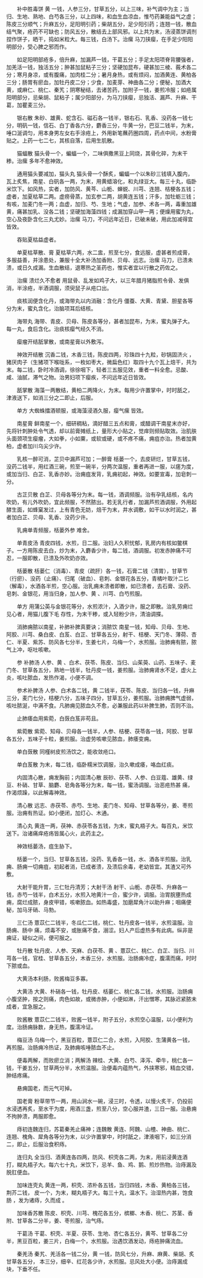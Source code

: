 <!-- { "loadSidebar": true } -->
　　补中胜毒饼 黄 一钱，人参三分，甘草五分，以上三味，补气调中为主；当归、生地、熟地、白芍各三分，以上四味，和血生血凉血，惟芍药兼能益气之虚；陈皮三分顺气；升麻五分，足阳明引药；柴胡五分，足少阳引药；连翘一钱，散血结气聚，疮药不可缺也；防风五分，散结去上部风邪。以上共为末，汤浸蒸饼调剂捏作饼子，晒干，捣如米粒大。每三钱，白汤下。治瘰 马刀挟瘿，在手足少阳阳明部分，受心脾之邪而作。

　　如足阳明部疮多，倍升麻，加漏芦一钱，干葛五分；手足太阳项脊背腰强者，加羌活一钱，独活五分；肿甚加鼠粘子三分；坚硬加昆布，硬甚加三棱、莪术各二分；寒月身凉，或有腹痛，加肉桂二分；暑月身热，或有烦闷，加酒黄连、黄柏各三分；肠胃有瘀血，加牡丹皮二分；少食，加麦芽、神曲各二分；便秘，加酒大黄，或麻仁、桃仁、秦艽；阴寒秘结，去诸苦药，加附子一钱，姜煎冷服；如疮属阳明部分，忌柴胡、鼠粘子；属少阳部分，为马刀挟瘿，忌独活、漏芦、升麻、干葛，加瞿麦三分。

　　银右散 朱砂、雄黄、蛇含石、磁石各一钱半，银右石、乳香、没药各一钱七分，明矾一钱，信石、白丁香各六分，麝香三分，牛黄一分，巴豆二钱半，为末，唾口涎调匀，用本身男左女右手涂疮上，外用新笔蘸药圈四周，药点中间，水粉膏贴之。上药一七二七，其核自落，后用生肌散。

　　猫蝠散 猫头骨一个，蝙蝠一个，二味俱撒黑豆上同烧，其骨化碎，为末干糁。治瘰 多年不愈神效。

　　通用猫头要减加，猫头丸 猫头骨一个酥炙，蝙蝠一个以朱砂三钱填入腹内，瓦上炙焦，南星、白矾各一两，为末，用黄蜡溶化，和丸绿豆大。每三十丸，临卧米饮下。如风热，实者，加防风、黄芩、山栀、蝉蜕、川芎、连翘、桔梗各五钱；虚者，加夏枯草二两。虚痨骨蒸，加玄参二两，胡黄连五钱；汗多，加牡蛎三钱；有咳，加麦门冬一两；血虚，加归、芍、生地；气虚，加参、术各一两，毒重加雄黄，痛甚加乳、没各二钱；坚硬加海藻四钱；成漏加穿山甲一两；便燥用蜜为丸，空心及夜卧含化三丸尤妙。治瘰 马刀，不问远年近日，已破未破，用此加减得宜皆效。

　　吞贴夏枯益虚者。

　　单夏枯草散、膏 夏枯草六两，水二盅，煎至七分，食远服，虚甚者煎成膏，多服益善，并涂患处，兼服十全大补汤加香附、贝母、远志。治瘰 马刀，已溃未溃，或日久成漏。生血散结，退寒热之圣药也，惟实者宜以行散之药佐之。

　　治瘰 溃烂久不愈者 用鼠骨、乱发如鸡子大，以三年腊月猪脂煎令骨、发俱消，半涂疮，半酒调服，须臾鼠子从疮口出。

　　痰核润便含化丹，或海带丸以内消融：含化丹 僵蚕、大黄、青黛、胆星各等分为末，蜜丸含化，治脑项耳后结核。

　　海带丸 海带、青皮、贝母、陈皮各等分，甚者加昆布，为末，蜜丸弹子大。每一丸，食后含化。治痰核瘿气经久不消。

　　瘿瘤开结舐掌散，或南星膏以外敷泻。

　　神效开结散 沉香二钱，木香三钱，陈皮四两，珍珠四十九粒，砂锅固济火 ，猪厌肉子（生猪项下喉咙系，一枚如枣大，微扁色红）取四十九个瓦上焙干，共为末。每二钱，卧时冷酒调，徐徐咽下，轻者三五服见效，重者一料全愈。忌酸、咸、油腻，滞气之物。治男妇项下瘿疾，不问远年近日皆效。

　　舐掌散 海藻一两散结，黄柏二两降火，为末。每用少许置掌中，时时舐之，津液送下，如消三分之二即止，后服。

　　单方 大蜘蛛擂酒顿服，或海藻浸酒久服，瘿气瘰 皆效。

　　南星膏 鲜南星一个，细研稠粘，滴好醋三五点和膏，或醋调干南星末亦好，先将针刺肿处令气透，却以前膏摊纸上，量形大小贴之，觉痒则频贴取效。治肌肤头面颈项生瘿瘤，大如拳，小如粟，或软或硬，或不疼不痛，痈疽亦治。热者加黄柏，虚者加川乌尖少许。

　　乳核一醉可消，芷贝中漏芦可加；一醉膏 栝蒌一个，去皮研烂，甘草五钱，没药二钱半，用红酒三碗，煎至一碗半，分两次温服，重者再进一服，以瘥为度，或加当归、白芷、乳香亦妙。治痈疽发背，乳痈初起，神效。如要宣毒，加皂刺一分。

　　古芷贝散 白芷、贝母各等分为末。每一钱，酒调频服。治有孕乳结核，名内吹奶，有儿外吹奶，宜此频服，不然脓出。若无乳行者，加漏芦煎酒调服，外用起酵生面，如蜂窠发过，上有青色无妨，焙干为末，井水调敷，如干以水时润之，甚者加白芷、贝母、乳香、没药少许。

　　乳痈单青频服，栝蒌外参 难舍。

　　单青皮汤 青皮四钱，水煎，日二服。治妇人久积忧郁，乳房内有核如鳖棋子。一方用陈皮去白，炒为末，入麝香少许，每二钱，酒调服。初发赤肿痛不可忍，一服即散，已溃及外吹奶亦效。

　　栝蒌散 栝蒌仁（消毒）、青皮（疏肝）各一钱，石膏二钱（清胃），甘草节（行瘀）、没药（止痛）、归尾（破血）、皂刺、金银花各五分，青橘叶取汁二匕（解毒），水酒各半煎，空心服。治乳痈未溃者即散，如已溃者，去石膏、没药、皂刺、金银花，用当归身，加人参、黄 、川芎、白芍煎服。

　　单方 用蒲公英与金银花等分，水煎浓汁，入酒少许，服之即散。治乳劳痈烂见心者，用猫儿腹下毛 存性，为末干糁，或入轻粉少许，清油调搽。

　　消肺痈脓以南星，补肺补脾真要诀；消脓饮 南星一钱，知母、贝母、生地、阿胶、川芎、桑白皮、白芨、白芷、甘草各五分，射干、桔梗、天门冬、薄荷、杏仁、半夏、紫苏、防风各七分半，生姜七片，乌梅一个，水煎服。治肺痈有脓，脓气上冲，呕吐咳嗽。

　　参 补肺汤 人参、黄 、白术、茯苓、陈皮、当归、山茱萸、山药、五味子、麦门冬、甘草各五分，熟地一钱半，牡丹皮一钱，姜煎服。治肺痈肾水不足，虚火上炎，咳吐脓血，发热作渴，小便不调。

　　参术补脾汤 人参、白术各二钱，黄 二钱半，茯苓、陈皮、当归各一钱，升麻三分，麦门七分，桔梗六分，五味子四分，甘草五分，姜煎服。治肺痈脾气虚弱，咳吐脓涎，中满不食。凡肺痈见脓血久不愈，必兼服此药以补脾生肺，否则不治。

　　止肺痿血用紫菀，白蔹白芨非苟且。

　　紫菀散 紫菀、知母、贝母各一钱半，人参、桔梗、茯苓各一钱，阿胶、甘草各五分，五味子十粒，姜煎服。治虚劳咳嗽见脓血，肺痿变痈。

　　单白蔹散 同槿树皮煎汤饮之，能收敛疮口。

　　单白芨散 为末，每二钱，临卧糯米饮调服，治久嗽成痿，咯血红痰。

　　内固清心散，痈发胸前；内固清心散 辰砂、茯苓、人参、白豆蔻、雄黄、绿豆、朴硝、甘草、脑麝、皂角各等分为末，每一钱，蜜汤调服。治恶疮热甚 痛，作渴烦躁，以此解毒神效。

　　清心散 远志、赤茯苓、赤芍、生地、麦门冬、知母、甘草各等分，姜、枣煎服。治痈有热证。如小便闭，加灯心、木通。

　　清心丸 黄连一两，茯神、赤茯苓各五钱，为末，蜜丸梧子大。每百丸，米饮送下。治诸痛痒疮疡皆属心火，此药主之。

　　神效栝蒌汤，疽生胁下。

　　栝蒌一个，当归、甘草各五钱，没药、乳香各一钱，水、酒各半煎服。治乳痈、肠痈一切痈疽，初起者消，已成者溃，及溃后余毒，老幼皆宜。其渣又可外敷。

　　大射干能升胃，三仁牡丹清芳；大射干汤 射干、山栀、赤茯苓、升麻各一钱，赤芍一钱半，白术五分，水煎入地黄汁一合，蜜少许，调服。治胃脘壅热成痈，腐烂成脓，身皮甲错，咳嗽脓血。如热毒盛，加磨犀角汁以助升麻；咽痛便秘，加马牙硝、马勃。

　　三仁汤 薏苡仁二钱半，冬瓜仁二钱，桃仁、牡丹皮各一钱半，水煎温服。治肠痈、肠中 痛，烦毒不安，或胀痛不食，溺涩。妇人产后虚热多有此病。纵非是痈证，疑似之间，便可服之。

　　牡丹散 牡丹皮、人参、天麻、白茯苓、黄 、薏苡仁、桃仁、白芷、当归、川芎各一钱，官桂、甘草各五分，木香三分，水煎服。治肠痈冷症，腹濡而痛，时时下脓或血。

　　大黄汤本利肠，败酱梅豆多寡。

　　大黄汤 大黄、朴硝各一钱，牡丹皮、栝蒌仁、桃仁各二钱，水煎服。治肠痈小腹坚肿，按之则痛，肉色如故，或微赤肿，小便如淋，汗出憎寒，其脉迟紧脓未成者，宜急服之。

　　败酱散 薏苡仁二钱半，败酱一钱半，附子五分，水煎空心温服，以小便利为度。治肠痈脉数，身无热，腹濡冷证。

　　梅豆汤 乌梅一个，黑豆百粒，薏苡仁二合，水煎，入阿胶、生蒲黄各一钱，再煎服。治肠痈冷热证，及肺痈咳唾脓血不止。

　　便毒两解，而败瘀立消；两解汤 辣桂、大黄、白芍、泽泻、牵牛，桃仁各一钱，干姜五分，甘草两分半，水煎温服。治便毒内蕴热气，外挟寒邪，精血交错，肿结疼痛。

　　悬痈国老，而元气可掉。

　　国老膏 粉草带节一两，用山涧水一碗，浸三时，令透，以慢火炙干，仍投前水浸透再炙，至水干为度，用酒三盏，煎至八分，空心服并渣，三日一服。治悬痈不拘肿溃，两服即愈。

　　痔初连魏连归，苏葛秦羌止痛神；连魏散 黄连、阿魏、山楂、神曲、桃仁、连翘、槐角、犀角各等分为末，以少许置掌中，时时舐之，津液咽下，如三分消二，即止，后服治食积痔。

　　连归丸 全当归、酒黄连各四两，防风、枳壳各二两，为末，用前浸黄连酒打，糊丸梧子大。每六七十丸，米饮下，忌羊、鱼、鸡、鹅、煎炒热物。治痔漏及脱肛便血。

　　加味连壳丸 黄连一两，枳壳、浓朴各五钱，当归四钱，木香、黄柏各三钱，荆芥二钱， 皮一个，为末，糊丸梧子大。每三十丸，温水下。治湿热内甚，饱食肠 ，发为诸痔，久而成 。

　　加味香苏散 陈皮、枳壳、川芎、槐花各五分，槟榔、木香、桃仁、苏茎、香附、甘草各二分半，姜、枣煎服，治气痔。

　　干葛汤 干葛、枳壳、半夏、茯苓、生地、杏仁各五分，黄芩、甘草各二分半，黑豆百粒，姜三片，白梅一个，水煎服。治遇饮酒发动，痔疮肿痛流血。

　　秦羌汤 秦艽、羌活各一钱二分，黄 一钱，防风七分，升麻、麻黄、柴胡、炙甘草各五分， 本三分，细辛、红花各少许，水煎服。忌风处大小便。治痔漏成块，下垂不任。

